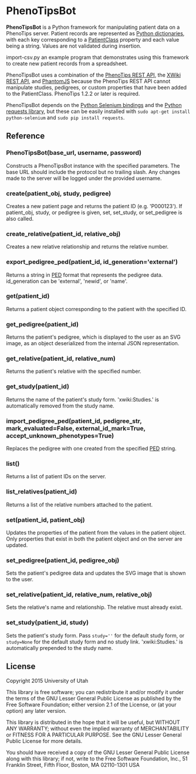 # PhenoTipsBot
**PhenoTipsBot** is a Python framework for manipulating patient data on a
PhenoTips server. Patient records are represented as
[Python dictionaries](https://docs.python.org/3/tutorial/datastructures.html#dictionaries),
with each key corresponding to a [PatientClass](https://playground.phenotips.org/bin/PhenoTips/PatientClass)
property and each value being a string. Values are not validated during insertion.

import-csv.py an example program that demonstrates using this framework to
create new patient records from a spreadsheet.

PhenoTipsBot uses a combination of the
[PhenoTips REST API](https://phenotips.org/DevGuide/RESTfulAPI), the
[XWiki REST API](http://platform.xwiki.org/xwiki/bin/view/Features/XWikiRESTfulAPI),
and [PhantomJS](http://phantomjs.org/) because the PhenoTips REST API cannot
manipulate studies, pedigrees, or custom properties that have been added to the
PatientClass. PhenoTips 1.2.2 or later is required.

PhenoTipsBot depends on the
[Python Selenium bindings](https://selenium-python.readthedocs.org/) and the
[Python requests library](http://docs.python-requests.org/en/latest/), but these
can be easily installed with `sudo apt-get install python-selenium` and
`sudo pip install requests`.

## Reference
### PhenoTipsBot(base_url, username, password)
Constructs a PhenoTipsBot instance with the specified parameters. The base URL
should include the protocol but no trailing slash. Any changes made to the
server will be logged under the provided username.

### create(patient_obj, study, pedigree)
Creates a new patient page and returns the patient ID (e.g. 'P000123'). If
patient_obj, study, or pedigree is given, set, set_study, or set_pedigree is
also called.

### create_relative(patient_id, relative_obj)
Creates a new relative relationship and returns the relative number.

### export_pedigree_ped(patient_id, id_generation='external')
Returns a string in
[PED](http://pngu.mgh.harvard.edu/~purcell/plink/data.shtml#ped) format that
represents the pedigree data. id_generation can be 'external', 'newid', or
'name'.

### get(patient_id)
Returns a patient object corresponding to the patient with the specified ID.

### get_pedigree(patient_id)
Returns the patient's pedigree, which is displayed to the user as an SVG image,
as an object deserialized from the internal JSON representation.

### get_relative(patient_id, relative_num)
Returns the patient's relative with the specified number.

### get_study(patient_id)
Returns the name of the patient's study form. 'xwiki:Studies.' is automatically
removed from the study name.

### import_pedigree_ped(patient_id, pedigree_str, mark_evaluated=False, external_id_mark=True, accept_unknown_phenotypes=True)
Replaces the pedigree with one created from the specified
[PED](http://pngu.mgh.harvard.edu/~purcell/plink/data.shtml#ped) string.

### list()
Returns a list of patient IDs on the server.

### list_relatives(patient_id)
Returns a list of the relative numbers attached to the patient.

### set(patient_id, patient_obj)
Updates the properties of the patient from the values in the patient object.
Only properties that exist in both the patient object and on the server are
updated.

### set_pedigree(patient_id, pedigree_obj)
Sets the patient's pedigree data and updates the SVG image that is shown to the
user.

### set_relative(patient_id, relative_num, relative_obj)
Sets the relative's name and relationship. The relative must already exist.

### set_study(patient_id, study)
Sets the patient's study form. Pass `study=''` for the default study form, or
`study=None` for the default study form and no study link. 'xwiki:Studies.' is
automatically prepended to the study name.

## License
Copyright 2015 University of Utah

This library is free software; you can redistribute it and/or
modify it under the terms of the GNU Lesser General Public
License as published by the Free Software Foundation; either
version 2.1 of the License, or (at your option) any later version.

This library is distributed in the hope that it will be useful,
but WITHOUT ANY WARRANTY; without even the implied warranty of
MERCHANTABILITY or FITNESS FOR A PARTICULAR PURPOSE.  See the GNU
Lesser General Public License for more details.

You should have received a copy of the GNU Lesser General Public
License along with this library; if not, write to the Free Software
Foundation, Inc., 51 Franklin Street, Fifth Floor, Boston, MA  02110-1301
USA
